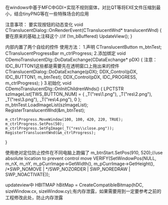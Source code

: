 在windows中基于MFC中GDI+实现不规则窗体，对比QT等将EXE文件压缩到最小，结合tinyPNG等在一些特殊场合的应用

注意事项：
要实现按钮的动态变化
void CTranslucentDialog::OnRenderEvent(CTranslucentWnd* translucentWnd)
{
	要在原来的基础上注释这个
	//if (!m_bBuffered)
		UpdateView();
}

内部内置了两个自绘的控件
使用方法：
1.声明
CTranslucentButton m_btnTest;
CTranslucentProgressBar m_ctrlProgress;
2.添加绑定
void CDemoTranslucentDlg::DoDataExchange(CDataExchange* pDX)
{
	注意：IDC_BUTTON1这些都是需要先在透明窗口上拖出来的控件
	CTranslucentDialog::DoDataExchange(pDX);
	DDX_Control(pDX, IDC_BUTTON1, m_btnTest);
	DDX_Control(pDX, IDC_PROGRESS, m_ctrlProgress);
}
3.初始化
void CDemoTranslucentDlg::OnInitChildrenWnds()
{
	LPCTSTR szImageList[TWS_BUTTON_NUM] = { _T("res\\1.png"),
		_T("res\\2.png"), _T("res\\3.png"),
		_T("res\\4.png"), 0 };
	m_btnTest.LoadImageList(szImageList);
	RegisterTranslucentWnd(&m_btnTest);

	m_ctrlProgress.MoveWindow(100, 100, 420, 220, TRUE);
	m_ctrlProgress.SetPos(50);
	m_ctrlProgress.SetFgImage(_T("res\\close.png"));
	RegisterTranslucentWnd(&m_ctrlProgress);
}

使用绝对定位防止控件在不同电脑上跑偏了
m_btnStart.SetPos(910, 520);//use absolute location to prevent control move
VERIFY(SetWindowPos(NULL, m_nX, m_nY, m_pCurrImage->GetWidth(), m_pCurrImage->GetHeight(), /*SWP_NOMOVE | */SWP_NOZORDER | SWP_NOREDRAW | SWP_NOACTIVATE));

updateview中
HBITMAP hBitMap = CreateCompatibleBitmap(hDC, sizeWindow.cx, sizeWindow.cy);有内存泄露，如果需要用到一定要参考之前的工程修改此处，防止内存泄露
